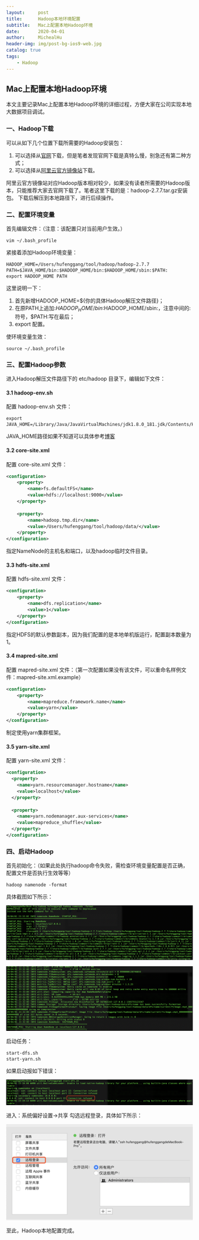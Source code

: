 ```yaml
---
layout:     post
title:      Hadoop本地环境配置
subtitle:   Mac上配置本地Hadoop环境
date:       2020-04-01
author:     MichealHu
header-img: img/post-bg-ios9-web.jpg
catalog: true
tags:
    - Hadoop
---
```


## Mac上配置本地Hadoop环境

本文主要记录Mac上配置本地Hadoop环境的详细过程，方便大家在公司实现本地大数据项目调试。

### 一、Hadoop下载

可以从如下几个位置下载所需要的Hadoop安装包：
1. 可以选择从[官网](http://archive.apache.org/dist/hadoop/common/)下载，但是笔者发现官网下载是真特么慢，别急还有第二种方式；
2. 可以选择从[阿里云官方镜像站](https://mirrors.aliyun.com/apache/hadoop/common/)下载。

阿里云官方镜像站对应Hadoop版本相对较少，如果没有读者所需要的Hadoop版本，只能推荐大家去官网下载了。笔者这里下载的是：hadoop-2.7.7.tar.gz安装包。
下载后解压到本地路径下，进行后续操作。

### 二、配置环境变量

首先编辑文件：（注意：该配置只对当前用户生效。）

```
vim ~/.bash_profile
```

紧接着添加Hadoop环境变量：

```
HADOOP_HOME=/Users/hufenggang/tool/hadoop/hadoop-2.7.7
PATH=$JAVA_HOME/bin:$HADOOP_HOME/bin:$HADOOP_HOME/sbin:$PATH:
export HADOOP_HOME PATH
```

这里说明一下：
1. 首先新增HADOOP_HOME=${你的具体Hadoop解压文件路径}；
2. 在原PATH上追加:$HADOOP_HOME/bin:$HADOOP_HOME/sbin:，注意中间的:符号，$PATH:写在最后；
3. export 配置。

使环境变量生效：

```
source ~/.bash_profile
```

### 三、配置Hadoop参数

进入Hadoop解压文件路径下的 etc/hadoop 目录下，编辑如下文件：

#### 3.1 hadoop-env.sh

配置 hadoop-env.sh 文件：

```
export JAVA_HOME=/Library/Java/JavaVirtualMachines/jdk1.8.0_181.jdk/Contents/Home
```

JAVA_HOME路径如果不知道可以具体参考[博客](https://blog.csdn.net/Clifnich/article/details/78301261)

#### 3.2 core-site.xml

配置 core-site.xml 文件：

```xml
<configuration>
    <property>
        <name>fs.defaultFS</name>
        <value>hdfs://localhost:9000</value>
    </property>

    <property>
        <name>hadoop.tmp.dir</name>
        <value>/Users/hufenggang/tool/hadoop/data/</value>
    </property>
</configuration>
```

指定NameNode的主机名和端口，以及hadoop临时文件目录。

#### 3.3 hdfs-site.xml

配置 hdfs-site.xml 文件：

```xml
<configuration>
    <property>
        <name>dfs.replication</name>
        <value>1</value>
    </property>
</configuration>
```

指定HDFS的默认参数副本，因为我们配置的是本地单机版运行，配置副本数量为1。

#### 3.4 mapred-site.xml

配置 mapred-site.xml 文件：（第一次配置如果没有该文件，可以重命名样例文件：mapred-site.xml.example）

```xml
<configuration>
    <property>
        <name>mapreduce.framework.name</name>
        <value>yarn</value>
    </property>
</configuration>
```

制定使用yarn集群框架。

#### 3.5 yarn-site.xml

配置 yarn-site.xml 文件：

```xml
<configuration>
  <property>
    <name>yarn.resourcemanager.hostname</name>
    <value>localhost</value>
  </property>

  <property>
    <name>yarn.nodemanager.aux-services</name>
    <value>mapreduce_shuffle</value>
  </property>
</configuration>
```

### 四、启动Hadoop

首先初始化：（如果此处执行hadoop命令失败，需检查环境变量配置是否正确，配置文件是否执行生效等等）

```
hadoop namenode -format
```

具体截图如下所示：

![Hadoop初始化1](https://github.com/hufenggang/hufenggang.github.io/blob/master/img/page002/hadoop_001.png?raw=true)

![Hadoop初始化2](https://github.com/hufenggang/hufenggang.github.io/blob/master/img/page002/hadoop_002.png?raw=true)

启动任务：

```
start-dfs.sh 
start-yarn.sh
```

如果启动报如下错误：

![启动报错](https://github.com/hufenggang/hufenggang.github.io/blob/master/img/page002/hadoop_003.png?raw=true)

进入：系统偏好设置->共享 勾选远程登录，具体如下所示：

![mac系统偏好设置](https://github.com/hufenggang/hufenggang.github.io/blob/master/img/page002/hadoop_004.png?raw=true)

至此，Hadoop本地配置完成。